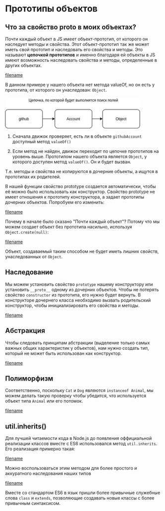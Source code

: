 # Прототипы объектов

## Что за свойство __proto__ в моих объектах?

Почти каждый объект в JS имеет объект-прототип, от которого он наследует методы и свойства. Этот объект-прототип так же может иметь свой прототип и наследовать его свойства и методы. Это называют **цепочкой прототипов** и именно благодаря ей объекты в JS имеют возможность наследовать свойства и методы, определенные в других объектах.

[filename](prototypes.js ':include :type=code :fragment=simple-example')

В данном примере у нашего объекта нет метода valueOf, но он есть у прототипа, от которого он унаследован: `Object`.

![prototype-chain](pictures/prototype-chain.png)

1. Сначала движок проверяет, есть ли в объекте `githubAccount` доступный метод `valueOf()`

2. Если метод не найден, движок переходит по цепочке прототипов на уровень выше. Прототипом нашего объекта является `Object`, у которого доступен метод `valueOf()`. Он и будет вызван.

Т.е. методы и свойства не копируются в дочерние объекты, а ищутся в прототипах их родителей.

В нашей функции свойство prototype создается автоматически, чтобы её можно было использовать как конструктор. Свойство prototype не имеет отношения к прототипу конструктора, а задает прототипы дочерних объектов. Попробуем его изменить:

[filename](prototypes.js ':include :type=code :fragment=prototype-modification')

Почему в начале было сказано "Почти каждый объект"? Потому что мы можем создает объект без прототипа насильно, используя `Object.create(null)`:

[filename](prototypes.js ':include :type=code :fragment=empty-object')

Объект, создаваемый таким способом не будет иметь лишних свойств, унаследованных от `Object`. 

## Наследование

Мы можем установить свойство `prototype` нашему конструктору или установить `__proto__` одному из дочерних объектов. Чтобы не потерять свойство `constructor` из прототипа, его нужно будет вернуть. В конструкторе дочернего класса необходимо вызвать родительский конструктор, чтобы инициализировать его свойства и методы.

[filename](prototypes.js ':include :type=code :fragment=inheritance')

## Абстракция

Чтобы следовать принципам абстракции (выделение только самых важных общих характеристик у объектов), нам нужно создать тип, который не может быть использован как конструктор.

[filename](prototypes.js ':include :type=code :fragment=abstraction')

## Полиморфизм

Соответственно, поскольку `Cat` и `Dog` являются `instanceof Animal`, мы можем делать такую проверку чтобы убедится, что используется объект типа `Animal` или его потомок.

[filename](prototypes.js ':include :type=code :fragment=abstraction')

## util.inherits()

Для лучшей читаемости кода в Node.js до появления оффициальной реализации классов вместе с ES6 использовался метод `util.inherits`. Его реализация примерно такая:

[filename](prototypes.js ':include :type=code :fragment=util-inherits')

Можно воспользоваться этим методом для более простого и аккуратного наследования наших типов

[filename](prototypes.js ':include :type=code :fragment=util-inherits-use')

Вместе со стандартом ES6 в язык пришли более привычные служебные слова `class` и `extends`, позволяющие создавать новые классы с более привычным синтаксисом.

